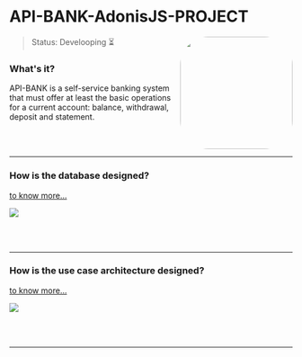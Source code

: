 
# API-BANK-AdonisJS-PROJECT
<img height="200em" style="border-radius:50px;" align="right" src="https://media.giphy.com/media/XQKBuQmfjt1xm/giphy.gif" >

> Status: Develooping ⏳</br>

### What's it?

API-BANK is a self-service banking system that must offer at least the basic operations for a current account: balance, withdrawal, deposit and statement.

</br></br>
<hr>

### How is the database designed?

 <a href="https://dbdiagram.io/d/636e47acc9abfc611171f87a" >to know more...</a>

<img align="center" src="https://user-images.githubusercontent.com/88001551/203871465-defb010e-3c7e-4d48-bc11-36978565079d.png" >

</br></br>
<hr>

### How is the use case architecture designed?

<a href="https://miro.com/app/board/uXjVPFofpSU=/?moveToWidget=3458764545665315525&cot=14" >to know more...</a>

<img align="center" src="https://user-images.githubusercontent.com/88001551/203874047-ee73ccc2-76ea-4d56-bdfc-e2a33667ef44.png" >

</br></br>
<hr>


